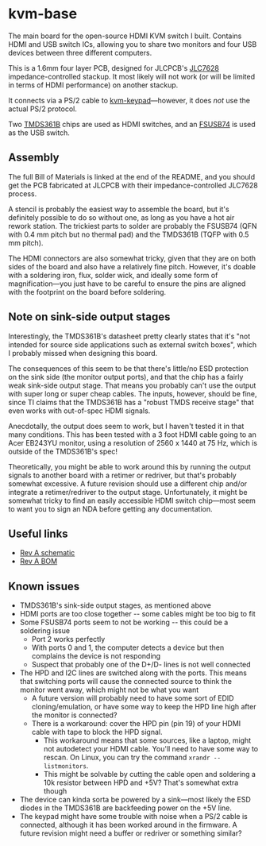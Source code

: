 # kvm-base
The main board for the open-source HDMI KVM switch I built. Contains HDMI and USB switch ICs, allowing you to share two monitors and four USB devices between three different computers.

This is a 1.6mm four layer PCB, designed for JLCPCB's [JLC7628](https://jlcpcb.com/quote/pcbOrderFaq/PCB%20Stackup) impedance-controlled stackup. It most likely will not work (or will be limited in terms of HDMI performance) on another stackup.

It connects via a PS/2 cable to [kvm-keypad](https://github.com/thatoddmailbox/kvm-keypad)&mdash;however, it does _not_ use the actual PS/2 protocol.

Two [TMDS361B](https://www.ti.com/lit/ds/symlink/tmds361b.pdf) chips are used as HDMI switches, and an [FSUSB74](https://www.onsemi.com/pub/Collateral/FSUSB74-D.pdf) is used as the USB switch.

## Assembly
The full Bill of Materials is linked at the end of the README, and you should get the PCB fabricated at JLCPCB with their impedance-controlled JLC7628 process.

A stencil is probably the easiest way to assemble the board, but it's definitely possible to do so without one, as long as you have a hot air rework station. The trickiest parts to solder are probably the FSUSB74 (QFN with 0.4 mm pitch but no thermal pad) and the TMDS361B (TQFP with 0.5 mm pitch).

The HDMI connectors are also somewhat tricky, given that they are on both sides of the board and also have a relatively fine pitch. However, it's doable with a soldering iron, flux, solder wick, and ideally some form of magnification&mdash;you just have to be careful to ensure the pins are aligned with the footprint on the board before soldering.

## Note on sink-side output stages
Interestingly, the TMDS361B's datasheet pretty clearly states that it's "not intended for source side applications such as external switch boxes", which I probably missed when designing this board.

The consequences of this seem to be that there's little/no ESD protection on the sink side (the monitor output ports), and that the chip has a fairly weak sink-side output stage. That means you probably can't use the output with super long or super cheap cables. The inputs, however, should be fine, since TI claims that the TMDS361B has a "robust TMDS receive stage" that even works with out-of-spec HDMI signals.

Anecdotally, the output does seem to work, but I haven't tested it in that many conditions. This has been tested with a 3 foot HDMI cable going to an Acer EB243YU monitor, using a resolution of 2560 x 1440 at 75 Hz, which is outside of the TMDS361B's spec!

Theoretically, you might be able to work around this by running the output signals to another board with a retimer or redriver, but that's probably somewhat excessive. A future revision should use a different chip and/or integrate a retimer/redriver to the output stage. Unfortunately, it might be somewhat tricky to find an easily accessible HDMI switch chip&mdash;most seem to want you to sign an NDA before getting any documentation.

## Useful links
* [Rev A schematic](./mfg/revA/kvm-base.pdf)
* [Rev A BOM](./mfg/revA/kvm-base.csv)

## Known issues
* TMDS361B's sink-side output stages, as mentioned above
* HDMI ports are too close together -- some cables might be too big to fit
* Some FSUSB74 ports seem to not be working -- this could be a soldering issue
	* Port 2 works perfectly
	* With ports 0 and 1, the computer detects a device but then complains the device is not responding
	* Suspect that probably one of the D+/D- lines is not well connected
* The HPD and I2C lines are switched along with the ports. This means that switching ports will cause the connected source to think the monitor went away, which might not be what you want
	* A future version will probably need to have some sort of EDID cloning/emulation, or have some way to keep the HPD line high after the monitor is connected?
	* There is a workaround: cover the HPD pin (pin 19) of your HDMI cable with tape to block the HPD signal.
		* This workaround means that some sources, like a laptop, might not autodetect your HDMI cable. You'll need to have some way to rescan. On Linux, you can try the command `xrandr --listmonitors`.
		* This might be solvable by cutting the cable open and soldering a 10k resistor between HPD and +5V? That's somewhat extra though
* The device can kinda sorta be powered by a sink&mdash;most likely the ESD diodes in the TMDS361B are backfeeding power on the +5V line.
* The keypad might have some trouble with noise when a PS/2 cable is connected, although it has been worked around in the firmware. A future revision might need a buffer or redriver or something similar?